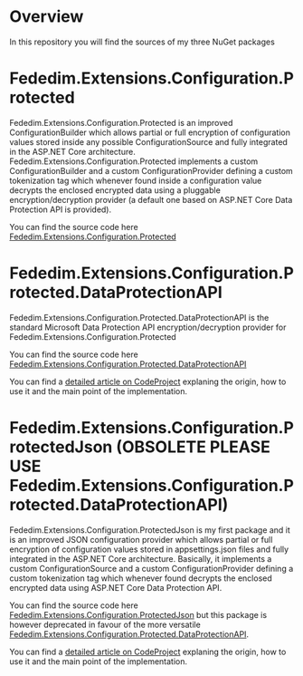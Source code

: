 # Overview

In this repository you will find the sources of my three NuGet packages


# Fededim.Extensions.Configuration.Protected

Fededim.Extensions.Configuration.Protected is an improved ConfigurationBuilder which allows partial or full encryption of configuration values stored inside any possible ConfigurationSource and fully integrated in the ASP.NET Core architecture. Fededim.Extensions.Configuration.Protected implements a custom ConfigurationBuilder and a custom ConfigurationProvider defining a custom tokenization tag which whenever found inside a configuration value decrypts the enclosed encrypted data using a pluggable encryption/decryption provider (a default one based on ASP.NET Core Data Protection API is provided).

You can find the source code here [Fededim.Extensions.Configuration.Protected](https://github.com/fededim/Fededim.Extensions.Configuration.Protected/tree/master/Fededim.Extensions.Configuration.Protected)


# Fededim.Extensions.Configuration.Protected.DataProtectionAPI

Fededim.Extensions.Configuration.Protected.DataProtectionAPI is the standard Microsoft Data Protection API encryption/decryption provider for Fededim.Extensions.Configuration.Protected

You can find the source code here [Fededim.Extensions.Configuration.Protected.DataProtectionAPI](https://github.com/fededim/Fededim.Extensions.Configuration.Protected/tree/master/Fededim.Extensions.Configuration.Protected.DataProtectionAPI)

You can find a [detailed article on CodeProject](https://www.codeproject.com/Articles/5374311/Fededim-Extensions-Configuration-Protected) explaning the origin, how to use it and the main point of the implementation.


# Fededim.Extensions.Configuration.ProtectedJson (OBSOLETE PLEASE USE Fededim.Extensions.Configuration.Protected.DataProtectionAPI)

Fededim.Extensions.Configuration.ProtectedJson is my first package and it is an improved JSON configuration provider which allows partial or full encryption of configuration values stored in appsettings.json files and fully integrated in the ASP.NET Core architecture. Basically, it implements a custom ConfigurationSource and a custom ConfigurationProvider defining a custom tokenization tag which whenever found decrypts the enclosed encrypted data using ASP.NET Core Data Protection API.

You can find the source code here [Fededim.Extensions.Configuration.ProtectedJson](https://github.com/fededim/Fededim.Extensions.Configuration.Protected/tree/master/Fededim.Extensions.Configuration.ProtectedJson) but this package is 
however deprecated in favour of the more versatile [Fededim.Extensions.Configuration.Protected.DataProtectionAPI](https://github.com/fededim/Fededim.Extensions.Configuration.Protected/tree/master/Fededim.Extensions.Configuration.Protected.DataProtectionAPI).

You can find a [detailed article on CodeProject](https://www.codeproject.com/Articles/5372873/ProtectedJson-Integrating-ASP-NET-Core-Configurati) explaning the origin, how to use it and the main point of the implementation.
